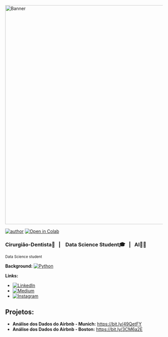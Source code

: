 <img src="https://raw.githubusercontent.com/alemelo11/readme/main/black_banner.png" alt="Banner" width="700"/>



[![author](https://img.shields.io/badge/author-alemelo11-red.svg)](https://www.linkedin.com/in/alemelo11) 
[![Open in Colab](https://colab.research.google.com/assets/colab-badge.svg)](https://colab.research.google.com/github/seu-usuario/projects_data_science/blob/main/notebooks/Airbnb/Análise_dos_Dados_do_Airbnb_Boston.ipynb)



### Cirurgião-Dentista🦷&nbsp;&nbsp;&nbsp;|&nbsp;&nbsp;&nbsp; Data Science Student🎓&nbsp;&nbsp;&nbsp;|&nbsp;&nbsp;&nbsp;AI👩‍🚀
<sub>Data Science student</sub>




**Background:** [![Python](https://img.shields.io/badge/Python-3776AB?style=flat&logo=python&logoColor=white&width=120&height=40)](https://www.python.org/downloads/release/python-365/)


**Links:**
* [![LinkedIn](https://img.shields.io/badge/LinkedIn-0077B5?style=flat&logo=linkedin&logoColor=white&width=120&height=40)](https://www.linkedin.com/)
* [![Medium](https://img.shields.io/badge/Medium-12100E?style=flat&logo=medium&logoColor=white&width=120&height=40)](https://medium.com/)
* [![Instagram](https://img.shields.io/badge/Instagram-E4405F?style=flat&logo=instagram&logoColor=white&width=120&height=40)](https://www.instagram.com/)

## Projetos:

* **Análise dos Dados do Airbnb - Munich:** https://bit.ly/49QetFY
* **Análise dos Dados do Airbnb - Boston:** https://bit.ly/3CM6a2E



